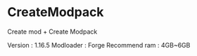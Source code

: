 # CreateModpack 
Create mod + Create Modpack

Version : 1.16.5
Modloader : Forge
Recommend ram : 4GB~6GB
